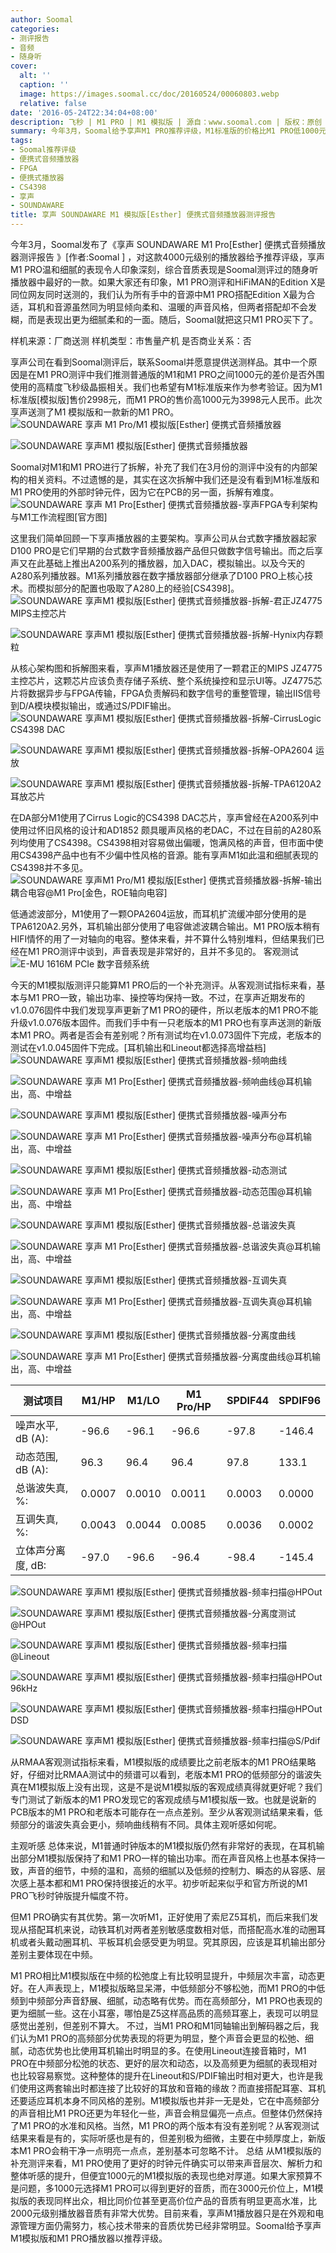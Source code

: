```yaml
---
author: Soomal
categories:
- 测评报告
- 音频
- 随身听
cover:
  alt: ''
  caption: ''
  image: https://images.soomal.cc/doc/20160524/00060803.webp
  relative: false
date: '2016-05-24T22:34:04+08:00'
description: 飞秒 | M1 PRO | M1 模拟版 | 源自：www.soomal.com | 版权：原创 |  平均/总评分：09.67/145
summary: 今年3月，Soomal给予享声M1 PRO推荐评级，M1标准版的价格比M1 PRO低1000元。两者主要差别是M1 PRO版使用了更好的外部时钟元件，其他基本一致，那么标准版M1表现如何，1000元是否值得花？
tags:
- Soomal推荐评级
- 便携式音频播放器
- FPGA
- 便携式播放器
- CS4398
- 享声
- SOUNDAWARE
title: 享声 SOUNDAWARE M1 模拟版[Esther] 便携式音频播放器测评报告
---
```


今年3月，Soomal发布了《享声 SOUNDAWARE M1 Pro[Esther] 便携式音频播放器测评报告 》[作者:Soomal ]
，对这款4000元级别的播放器给予推荐评级，享声M1 PRO温和细腻的表现令人印象深刻，综合音质表现是Soomal测评过的随身听播放器中最好的一款。如果大家还有印象，M1 PRO测评和HiFiMAN的Edition X是同位网友同时送测的，我们认为所有手中的音源中M1 PRO搭配Edition X最为合适，耳机和音源虽然同为明显倾向柔和、温暖的声音风格，但两者搭配却不会发糊，而是表现出更为细腻柔和的一面。随后，Soomal就把这只M1 PRO买下了。

样机来源：厂商送测
样机类型：市售量产机
是否商业关系：否

享声公司在看到Soomal测评后，联系Soomal并愿意提供送测样品。其中一个原因是在M1 PRO测评中我们推测普通版的M1和M1 PRO之间1000元的差价是否外围使用的高精度飞秒级晶振相关。我们也希望有M1标准版来作为参考验证。因为M1 标准版[模拟版]售价2998元，而M1 PRO的售价高1000元为3998元人民币。此次享声送测了M1 模拟版和一款新的M1 PRO。
![SOUNDAWARE 享声 M1 Pro/M1 模拟版[Esther] 便携式音频播放器](https://images.soomal.cc/doc/20160517/00060642.webp)




![SOUNDAWARE 享声M1 模拟版[Esther] 便携式音频播放器](https://images.soomal.cc/doc/20160517/00060643.webp)




Soomal对M1和M1 PRO进行了拆解，补充了我们在3月份的测评中没有的内部架构的相关资料。不过遗憾的是，其实在这次拆解中我们还是没有看到M1标准版和M1 PRO使用的外部时钟元件，因为它在PCB的另一面，拆解有难度。
![SOUNDAWARE 享声 M1 Pro[Esther] 便携式音频播放器-享声FPGA专利架构与M1工作流程图[官方图]](https://images.soomal.cc/doc/20160331/00059566.webp)




这里我们简单回顾一下享声播放器的主要架构。享声公司从台式数字播放器起家D100 PRO是它们早期的台式数字音频播放器产品但只做数字信号输出。而之后享声又在此基础上推出A200系列的播放器，加入DAC，模拟输出。以及今天的A280系列播放器。M1系列播放器在数字播放器部分继承了D100 PRO上核心技术。而模拟部分的配置也吸取了A280上的经验[CS4398]。
![SOUNDAWARE 享声M1 模拟版[Esther] 便携式音频播放器-拆解-君正JZ4775 MIPS主控芯片](https://images.soomal.cc/doc/20160517/00060647.webp)




![SOUNDAWARE 享声M1 模拟版[Esther] 便携式音频播放器-拆解-Hynix内存颗粒](https://images.soomal.cc/doc/20160517/00060648.webp)




从核心架构图和拆解图来看，享声M1播放器还是使用了一颗君正的MIPS JZ4775主控芯片，这颗芯片应该负责存储子系统、整个系统操控和显示UI等。JZ4775芯片将数据异步与FPGA传输，FPGA负责解码和数字信号的重整管理，输出IIS信号到D/A模块模拟输出，或通过S/PDIF输出。
![SOUNDAWARE 享声M1 模拟版[Esther] 便携式音频播放器-拆解-CirrusLogic CS4398 DAC](https://images.soomal.cc/doc/20160517/00060649.webp)




![SOUNDAWARE 享声M1 模拟版[Esther] 便携式音频播放器-拆解-OPA2604 运放](https://images.soomal.cc/doc/20160517/00060650.webp)




![SOUNDAWARE 享声M1 模拟版[Esther] 便携式音频播放器-拆解-TPA6120A2耳放芯片](https://images.soomal.cc/doc/20160517/00060651.webp)




在DA部分M1使用了Cirrus Logic的CS4398 DAC芯片，享声曾经在A200系列中使用过怀旧风格的设计和AD1852 颇具暖声风格的老DAC，不过在目前的A280系列均使用了CS4398。CS4398相对容易做出偏暖，饱满风格的声音，但市面中使用CS4398产品中也有不少偏中性风格的音源。能有享声M1如此温和细腻表现的CS4398并不多见。
![SOUNDAWARE 享声M1 Pro/M1 模拟版[Esther] 便携式音频播放器-拆解-输出耦合电容@M1 Pro[金色，ROE轴向电容]](https://images.soomal.cc/doc/20160517/00060657.webp)




低通滤波部分，M1使用了一颗OPA2604运放，而耳机扩流缓冲部分使用的是TPA6120A2.另外，耳机输出部分使用了电容做滤波耦合输出。M1 PRO版本稍有HIFI情怀的用了一对轴向的电容。整体来看，并不算什么特别堆料，但结果我们已经在M1 PRO测评中谈到，声音表现是非常好的，且并不多见的。
客观测试
![E-MU 1616M PCIe 数字音频系统](https://images.soomal.cc/doc/20101204/00008507.webp)




今天的M1模拟版测评只能算M1 PRO后的一个补充测评。从客观测试指标来看，基本与M1 PRO一致，输出功率、操控等均保持一致。不过，在享声近期发布的v1.0.076固件中我们发现享声更新了M1 PRO的硬件，所以老版本的M1 PRO不能升级v1.0.076版本固件。而我们手中有一只老版本的M1 PRO也有享声送测的新版本M1 PRO。两者是否会有差别呢？所有测试均在v1.0.073固件下完成，老版本的测试在v1.0.045固件下完成。[耳机输出和Lineout都选择高增益档]
![SOUNDAWARE 享声M1 模拟版[Esther] 便携式音频播放器-频响曲线](https://images.soomal.cc/doc/20160524/00060790_01.webp)




![SOUNDAWARE 享声 M1 Pro[Esther] 便携式音频播放器-频响曲线@耳机输出，高、中增益](https://images.soomal.cc/doc/20160331/00059540_01.webp)




![SOUNDAWARE 享声M1 模拟版[Esther] 便携式音频播放器-噪声分布](https://images.soomal.cc/doc/20160524/00060791_01.webp)




![SOUNDAWARE 享声 M1 Pro[Esther] 便携式音频播放器-噪声分布@耳机输出，高、中增益](https://images.soomal.cc/doc/20160331/00059541_01.webp)




![SOUNDAWARE 享声M1 模拟版[Esther] 便携式音频播放器-动态测试](https://images.soomal.cc/doc/20160524/00060792_01.webp)




![SOUNDAWARE 享声 M1 Pro[Esther] 便携式音频播放器-动态范围@耳机输出，高、中增益](https://images.soomal.cc/doc/20160331/00059542_01.webp)




![SOUNDAWARE 享声M1 模拟版[Esther] 便携式音频播放器-总谐波失真](https://images.soomal.cc/doc/20160524/00060793_01.webp)




![SOUNDAWARE 享声 M1 Pro[Esther] 便携式音频播放器-总谐波失真@耳机输出，高、中增益](https://images.soomal.cc/doc/20160331/00059543_01.webp)




![SOUNDAWARE 享声M1 模拟版[Esther] 便携式音频播放器-互调失真](https://images.soomal.cc/doc/20160524/00060794_01.webp)




![SOUNDAWARE 享声 M1 Pro[Esther] 便携式音频播放器-互调失真@耳机输出，高、中增益](https://images.soomal.cc/doc/20160331/00059544_01.webp)




![SOUNDAWARE 享声M1 模拟版[Esther] 便携式音频播放器-分离度曲线](https://images.soomal.cc/doc/20160524/00060795_01.webp)




![SOUNDAWARE 享声 M1 Pro[Esther] 便携式音频播放器-分离度曲线@耳机输出，高、中增益](https://images.soomal.cc/doc/20160331/00059545_01.webp)




| 测试项目 | M1/HP | M1/LO | M1 Pro/HP | SPDIF44 | SPDIF96 |
| --- | --- | --- | --- | --- | --- |
| 噪声水平, dB (A): | -96.6 | -96.1 | -96.6 | -97.8 | -146.4 |
| 动态范围, dB (A): | 96.3 | 96.4 | 96.4 | 97.8 | 133.1 |
| 总谐波失真, %: | 0.0007 | 0.0010 | 0.0011 | 0.0003 | 0.0000 |
| 互调失真, %: | 0.0043 | 0.0044 | 0.0085 | 0.0036 | 0.0002 |
| 立体声分离度, dB: | -97.0 | -96.6 | -96.4 | -98.4 | -145.4 |


![SOUNDAWARE 享声M1 模拟版[Esther] 便携式音频播放器-频率扫描@HPOut](https://images.soomal.cc/doc/20160524/00060796_01.webp)




![SOUNDAWARE 享声M1 模拟版[Esther] 便携式音频播放器-分离度测试@HPOut](https://images.soomal.cc/doc/20160524/00060797_01.webp)




![SOUNDAWARE 享声M1 模拟版[Esther] 便携式音频播放器-频率扫描@Lineout](https://images.soomal.cc/doc/20160524/00060798_01.webp)




![SOUNDAWARE 享声M1 模拟版[Esther] 便携式音频播放器-频率扫描@HPOut 96kHz](https://images.soomal.cc/doc/20160524/00060799_01.webp)




![SOUNDAWARE 享声M1 模拟版[Esther] 便携式音频播放器-频率扫描@HPOut DSD](https://images.soomal.cc/doc/20160524/00060800_01.webp)




![SOUNDAWARE 享声M1 模拟版[Esther] 便携式音频播放器-频率扫描@S/Pdif](https://images.soomal.cc/doc/20160524/00060801_01.webp)




从RMAA客观测试指标来看，M1模拟版的成绩要比之前老版本的M1 PRO结果略好，仔细对比RMAA测试中的频谱可以看到，老版本M1 PRO的低频部分的谐波失真在M1模拟版上没有出现，这是不是说M1模拟版的客观成绩真得就更好呢？我们专门测试了新版本的M1 PRO发现它的客观成绩与M1模拟版一致。也就是说新的PCB版本的M1 PRO和老版本可能存在一点点差别。至少从客观测试结果来看，低频部分的谐波失真会更小，频响曲线稍有不同。具体主观听感如何呢。

主观听感
总体来说，M1普通时钟版本的M1模拟版仍然有非常好的表现，在耳机输出部分M1模拟版保持了和M1 PRO一样的输出功率。而在声音风格上也基本保持一致，声音的细节，中频的温和，高频的细腻以及低频的控制力、瞬态的从容感、层次感上基本都和M1 PRO保持很接近的水平。初步听起来似乎和官方所说的M1 PRO飞秒时钟版提升幅度不符。

但M1 PRO确实有其优势。第一次听M1，正好使用了索尼Z5耳机，而后来我们发现从搭配耳机来说，动铁耳机对两者差别敏感度数相对低，而搭配高水准的动圈耳机或者头戴动圈耳机、平板耳机会感受更为明显。究其原因，应该是耳机输出部分差别主要体现在中频。

M1 PRO相比M1模拟版在中频的松弛度上有比较明显提升，中频层次丰富，动态更好。在人声表现上，M1模拟版略显呆滞，中低频部分不够松弛，而M1 PRO的中低频到中频部分声音舒展、细腻，动态略有优势。而在高频部分，M1 PRO也表现的更为细腻一些。这在小耳塞，哪怕是Z5这样高品质的高频耳塞上，表现可以明显感觉出差别，但差别不算大。
不过，当M1 PRO和M1同轴输出到解码器之后，我们认为M1 PRO的高频部分优势表现的将更为明显，整个声音会更显的松弛、细腻，动态优势也比使用耳机输出时明显的多。在使用Lineout连接音箱时，M1 PRO在中频部分松弛的状态、更好的层次和动态，以及高频更为细腻的表现相对也比较容易察觉。这种整体的提升在Lineout和S/PDIF输出时相对更大，也许是我们使用这两套输出时都连接了比较好的耳放和音箱的缘故？而直接搭配耳塞、耳机还要适应耳机本身不同风格的差别。M1模拟版也并非一无是处，它在中高频部分的声音相比M1 PRO还更为年轻化一些，声音会稍显偏亮一点点。但整体仍然保持了M1 PRO的水准和风格。当然，M1 PRO的两个版本有没有差别呢？从客观测试结果来看是有的，实际听感也是有的，但差别极为细微，主要在中频厚度上，新版本M1 PRO会稍干净一点明亮一点点，差别基本可忽略不计。
总结
从M1模拟版的补充测评来看，M1 PRO使用了更好的时钟元件确实可以带来声音层次、解析力和整体听感的提升，但便宜1000元的M1模拟版的表现也绝对厚道。如果大家预算不是问题，多1000元选择M1 PRO可以得到更好的音质，而在3000元价位上，M1模拟版的表现同样出众，相比同价位甚至更高价位产品的音质有明显更高水准，比2000元级别播放器音质有非常大优势。目前来看，享声M1播放器只是在外观和电源管理方面仍需努力，核心技术带来的音质优势已经非常明显。Soomal给予享声M1模拟版和M1 PRO播放器以推荐评级。